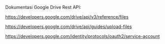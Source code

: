 Dokumentasi Google Drive Rest API:

https://developers.google.com/drive/api/v3/reference/files

https://developers.google.com/drive/api/guides/upload-files

https://developers.google.com/identity/protocols/oauth2/service-account
